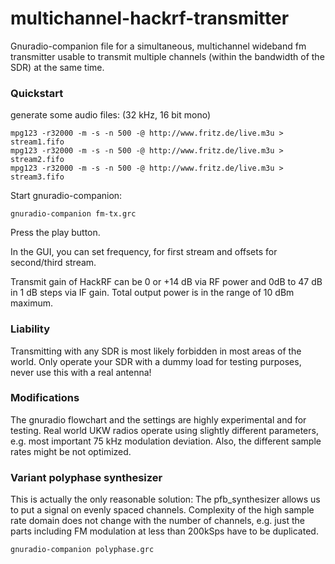 # multichannel-hackrf-transmitter

Gnuradio-companion file for a simultaneous, multichannel wideband fm transmitter usable to transmit multiple channels (within the bandwidth of the SDR) at the same time.

### Quickstart
generate some audio files: (32 kHz, 16 bit mono)
```
mpg123 -r32000 -m -s -n 500 -@ http://www.fritz.de/live.m3u > stream1.fifo
mpg123 -r32000 -m -s -n 500 -@ http://www.fritz.de/live.m3u > stream2.fifo
mpg123 -r32000 -m -s -n 500 -@ http://www.fritz.de/live.m3u > stream3.fifo
```

Start gnuradio-companion:
```
gnuradio-companion fm-tx.grc
```

Press the play button.

In the GUI, you can set frequency, for first stream and offsets for second/third stream.

Transmit gain of HackRF can be 0 or +14 dB via RF power and 0dB to 47 dB in 1 dB steps via IF gain. Total output power is in the range of 10 dBm maximum.


### Liability

Transmitting with any SDR is most likely forbidden in most areas of the world. Only operate your SDR with a dummy load for testing purposes, never use this with a real antenna!


### Modifications

The gnuradio flowchart and the settings are highly experimental and for testing. Real world UKW radios operate using slightly different parameters, e.g. most important 75 kHz modulation deviation. Also, the different sample rates might be not optimized.

### Variant polyphase synthesizer
This is actually the only reasonable solution: The pfb_synthesizer allows us to put a signal on evenly spaced channels. Complexity of the high sample rate domain does not change with the number of channels, e.g. just the parts including FM modulation at less than 200kSps have to be duplicated.

```
gnuradio-companion polyphase.grc
```
